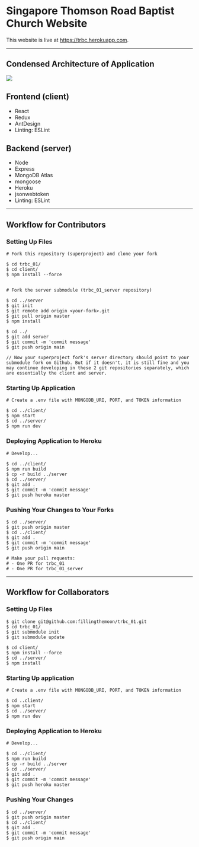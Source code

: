 # Singapore Thomson Road Baptist Church Website

This website is live at https://trbc.herokuapp.com.

---

## Condensed Architecture of Application
![ ](https://trbcbucket.s3-ap-southeast-1.amazonaws.com/diagram.JPG)

## Frontend (client)
- React
- Redux
- AntDesign
- Linting: ESLint

## Backend (server)
- Node
- Express
- MongoDB Atlas
- mongoose
- Heroku
- jsonwebtoken
- Linting: ESLint

---

## Workflow for Contributors

### Setting Up Files
```
# Fork this repository (superproject) and clone your fork

$ cd trbc_01/
$ cd client/
$ npm install --force


# Fork the server submodule (trbc_01_server repository)

$ cd ../server
$ git init
$ git remote add origin <your-fork>.git
$ git pull origin master
$ npm install

$ cd ../
$ git add server
$ git commit -m 'commit message'
$ git push origin main

// Now your superproject fork's server directory should point to your submodule fork on Github. But if it doesn't, it is still fine and you may continue developing in these 2 git repositories separately, which are essentially the client and server.
``` 

### Starting Up Application
```
# Create a .env file with MONGODB_URI, PORT, and TOKEN information

$ cd ../client/
$ npm start
$ cd ../server/
$ npm run dev
```

### Deploying Application to Heroku
```
# Develop...

$ cd ../client/
$ npm run build
$ cp -r build ../server
$ cd ../server/
$ git add .
$ git commit -m 'commit message'
$ git push heroku master
```

### Pushing Your Changes to Your Forks
```
$ cd ../server/
$ git push origin master
$ cd ../client/
$ git add .
$ git commit -m 'commit message'
$ git push origin main

# Make your pull requests:
# - One PR for trbc_01
# - One PR for trbc_01_server
```

---

## Workflow for Collaborators

### Setting Up Files
```
$ git clone git@github.com:fillingthemoon/trbc_01.git
$ cd trbc_01/
$ git submodule init
$ git submodule update

$ cd client/
$ npm install --force
$ cd ../server/
$ npm install
```

### Starting Up application
```
# Create a .env file with MONGODB_URI, PORT, and TOKEN information

$ cd ..client/
$ npm start
$ cd ../server/
$ npm run dev

```

### Deploying Application to Heroku
```
# Develop...

$ cd ../client/
$ npm run build
$ cp -r build ../server
$ cd ../server/
$ git add .
$ git commit -m 'commit message'
$ git push heroku master
```

### Pushing Your Changes
```
$ cd ../server/
$ git push origin master
$ cd ../client/
$ git add .
$ git commit -m 'commit message'
$ git push origin main
```